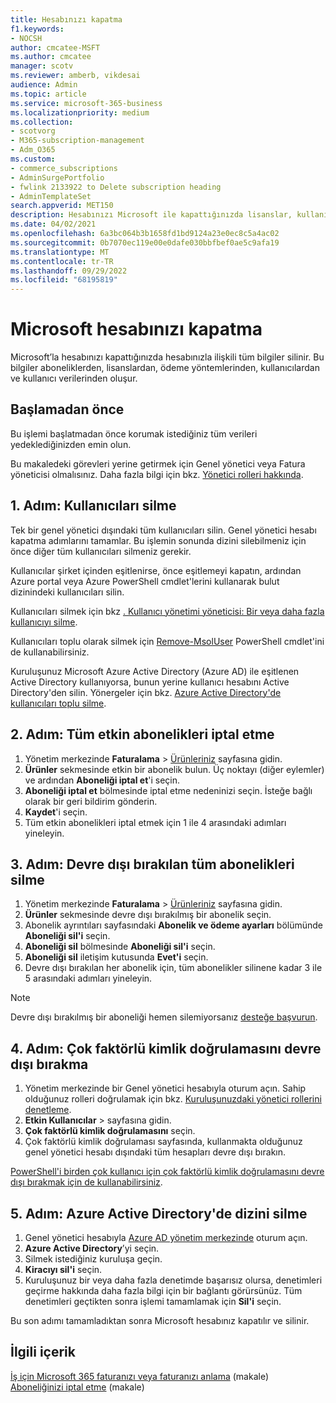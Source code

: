 ```yaml
---
title: Hesabınızı kapatma
f1.keywords:
- NOCSH
author: cmcatee-MSFT
ms.author: cmcatee
manager: scotv
ms.reviewer: amberb, vikdesai
audience: Admin
ms.topic: article
ms.service: microsoft-365-business
ms.localizationpriority: medium
ms.collection:
- scotvorg
- M365-subscription-management
- Adm_O365
ms.custom:
- commerce_subscriptions
- AdminSurgePortfolio
- fwlink 2133922 to Delete subscription heading
- AdminTemplateSet
search.appverid: MET150
description: Hesabınızı Microsoft ile kapattığınızda lisanslar, kullanıcılar ve kullanıcı verileri dahil olmak üzere hesabınızla ilgili tüm bilgiler silinir.
ms.date: 04/02/2021
ms.openlocfilehash: 6a3bc064b3b1658fd1bd9124a23e0ec8c5a4ac02
ms.sourcegitcommit: 0b7070ec119e00e0dafe030bbfbef0ae5c9afa19
ms.translationtype: MT
ms.contentlocale: tr-TR
ms.lasthandoff: 09/29/2022
ms.locfileid: "68195819"
---
```

# <a name="close-your-microsoft-account"></a>Microsoft hesabınızı kapatma

Microsoft’la hesabınızı kapattığınızda hesabınızla ilişkili tüm bilgiler silinir. Bu bilgiler aboneliklerden, lisanslardan, ödeme yöntemlerinden, kullanıcılardan ve kullanıcı verilerinden oluşur.

## <a name="before-you-begin"></a>Başlamadan önce

Bu işlemi başlatmadan önce korumak istediğiniz tüm verileri yedeklediğinizden emin olun.

Bu makaledeki görevleri yerine getirmek için Genel yönetici veya Fatura yöneticisi olmalısınız. Daha fazla bilgi için bkz. [Yönetici rolleri hakkında](../admin/add-users/about-admin-roles.md).

## <a name="step-1-delete-users"></a>1. Adım: Kullanıcıları silme

Tek bir genel yönetici dışındaki tüm kullanıcıları silin. Genel yönetici hesabı kapatma adımlarını tamamlar. Bu işlemin sonunda dizini silebilmeniz için önce diğer tüm kullanıcıları silmeniz gerekir.

Kullanıcılar şirket içinden eşitlenirse, önce eşitlemeyi kapatın, ardından Azure portal veya Azure PowerShell cmdlet'lerini kullanarak bulut dizinindeki kullanıcıları silin.

Kullanıcıları silmek için bkz [. Kullanıcı yönetimi yöneticisi: Bir veya daha fazla kullanıcıyı silme](../admin/add-users/delete-a-user.md#user-management-admin-delete-one-or-more-users-from-office-365).

Kullanıcıları toplu olarak silmek için [Remove-MsolUser](/powershell/module/msonline/remove-msoluser) PowerShell cmdlet'ini de kullanabilirsiniz.

Kuruluşunuz Microsoft Azure Active Directory (Azure AD) ile eşitlenen Active Directory kullanıyorsa, bunun yerine kullanıcı hesabını Active Directory'den silin. Yönergeler için bkz. [Azure Active Directory'de kullanıcıları toplu silme](/azure/active-directory/users-groups-roles/users-bulk-delete).

## <a name="step-2-cancel-all-active-subscriptions"></a>2. Adım: Tüm etkin abonelikleri iptal etme

1. Yönetim merkezinde **Faturalama** > <a href="https://go.microsoft.com/fwlink/p/?linkid=842054" target="_blank">Ürünleriniz</a> sayfasına gidin.
2. **Ürünler** sekmesinde etkin bir abonelik bulun. Üç noktayı (diğer eylemler) ve ardından **Aboneliği iptal et**'i seçin.
3. **Aboneliği iptal et** bölmesinde iptal etme nedeninizi seçin. İsteğe bağlı olarak bir geri bildirim gönderin.
4. **Kaydet**'i seçin.
5. Tüm etkin abonelikleri iptal etmek için 1 ile 4 arasındaki adımları yineleyin.

## <a name="step-3-delete-all-disabled-subscriptions"></a>3. Adım: Devre dışı bırakılan tüm abonelikleri silme

1. Yönetim merkezinde **Faturalama** > <a href="https://go.microsoft.com/fwlink/p/?linkid=842054" target="_blank">Ürünleriniz</a> sayfasına gidin.
2. **Ürünler** sekmesinde devre dışı bırakılmış bir abonelik seçin.
3. Abonelik ayrıntıları sayfasındaki **Abonelik ve ödeme ayarları** bölümünde **Aboneliği sil'i** seçin.
4. **Aboneliği sil** bölmesinde **Aboneliği sil'i** seçin.
5. **Aboneliği sil** iletişim kutusunda **Evet'i** seçin.
6. Devre dışı bırakılan her abonelik için, tüm abonelikler silinene kadar 3 ile 5 arasındaki adımları yineleyin.

> [!NOTE]
> Devre dışı bırakılmış bir aboneliği hemen silemiyorsanız [desteğe başvurun](../admin/get-help-support.md).

## <a name="step-4-disable-multi-factor-authentication"></a>4. Adım: Çok faktörlü kimlik doğrulamasını devre dışı bırakma

1. Yönetim merkezinde bir Genel yönetici hesabıyla oturum açın. Sahip olduğunuz rolleri doğrulamak için bkz. [Kuruluşunuzdaki yönetici rollerini denetleme](../admin/add-users/assign-admin-roles.md#check-admin-roles-in-your-organization).
2. **Etkin Kullanıcılar** >  sayfasına gidin.<a href="https://go.microsoft.com/fwlink/p/?linkid=834822" target="_blank"></a>
3. **Çok faktörlü kimlik doğrulamasını** seçin.
4. Çok faktörlü kimlik doğrulaması sayfasında, kullanmakta olduğunuz genel yönetici hesabı dışındaki tüm hesapları devre dışı bırakın.

[PowerShell'i birden çok kullanıcı için çok faktörlü kimlik doğrulamasını devre dışı bırakmak için de kullanabilirsiniz](/azure/active-directory/authentication/howto-mfa-userstates#change-state-using-powershell).


## <a name="step-5-delete-the-directory-in-azure-active-directory"></a>5. Adım: Azure Active Directory'de dizini silme

1. Genel yönetici hesabıyla <a href="https://aad.portal.azure.com/" target="_blank">Azure AD yönetim merkezinde</a> oturum açın.
2. **Azure Active Directory**’yi seçin.
3. Silmek istediğiniz kuruluşa geçin.
4. **Kiracıyı sil'i** seçin.
5. Kuruluşunuz bir veya daha fazla denetimde başarısız olursa, denetimleri geçirme hakkında daha fazla bilgi için bir bağlantı görürsünüz. Tüm denetimleri geçtikten sonra işlemi tamamlamak için **Sil'i** seçin.

Bu son adımı tamamladıktan sonra Microsoft hesabınız kapatılır ve silinir.

## <a name="related-content"></a>İlgili içerik 

[İş için Microsoft 365 faturanızı veya faturanızı anlama](./billing-and-payments/understand-your-invoice2.md) (makale)\
[Aboneliğinizi iptal etme](./subscriptions/cancel-your-subscription.md) (makale)


